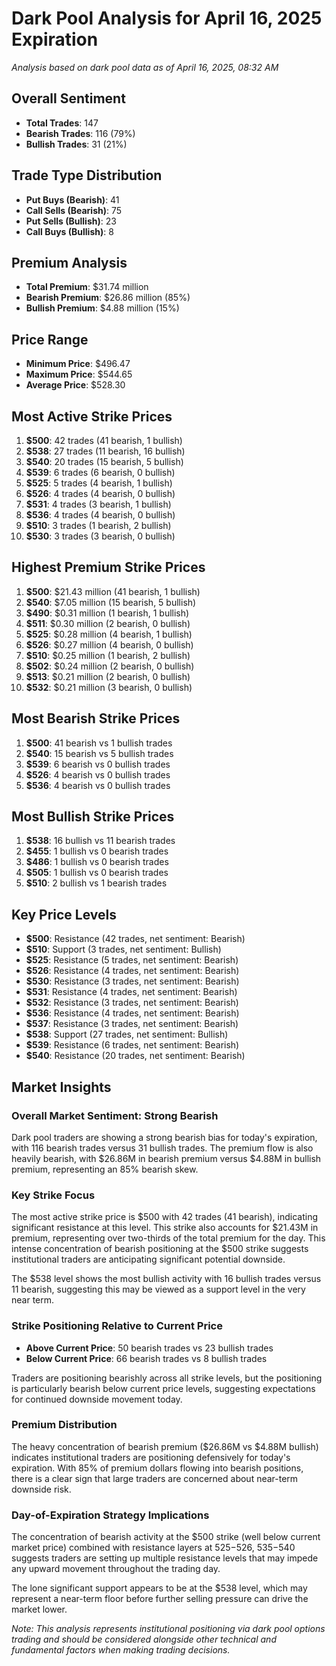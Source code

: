 # Dark Pool Analysis for April 16, 2025 Expiration

*Analysis based on dark pool data as of April 16, 2025, 08:32 AM*

## Overall Sentiment
- **Total Trades**: 147
- **Bearish Trades**: 116 (79%)
- **Bullish Trades**: 31 (21%)

## Trade Type Distribution
- **Put Buys (Bearish)**: 41
- **Call Sells (Bearish)**: 75
- **Put Sells (Bullish)**: 23
- **Call Buys (Bullish)**: 8

## Premium Analysis
- **Total Premium**: $31.74 million
- **Bearish Premium**: $26.86 million (85%)
- **Bullish Premium**: $4.88 million (15%)

## Price Range
- **Minimum Price**: $496.47
- **Maximum Price**: $544.65
- **Average Price**: $528.30

## Most Active Strike Prices
1. **$500**: 42 trades (41 bearish, 1 bullish)
2. **$538**: 27 trades (11 bearish, 16 bullish)
3. **$540**: 20 trades (15 bearish, 5 bullish)
4. **$539**: 6 trades (6 bearish, 0 bullish)
5. **$525**: 5 trades (4 bearish, 1 bullish)
6. **$526**: 4 trades (4 bearish, 0 bullish)
7. **$531**: 4 trades (3 bearish, 1 bullish)
8. **$536**: 4 trades (4 bearish, 0 bullish)
9. **$510**: 3 trades (1 bearish, 2 bullish)
10. **$530**: 3 trades (3 bearish, 0 bullish)

## Highest Premium Strike Prices
1. **$500**: $21.43 million (41 bearish, 1 bullish)
2. **$540**: $7.05 million (15 bearish, 5 bullish)
3. **$490**: $0.31 million (1 bearish, 1 bullish)
4. **$511**: $0.30 million (2 bearish, 0 bullish)
5. **$525**: $0.28 million (4 bearish, 1 bullish)
6. **$526**: $0.27 million (4 bearish, 0 bullish)
7. **$510**: $0.25 million (1 bearish, 2 bullish)
8. **$502**: $0.24 million (2 bearish, 0 bullish)
9. **$513**: $0.21 million (2 bearish, 0 bullish)
10. **$532**: $0.21 million (3 bearish, 0 bullish)

## Most Bearish Strike Prices
1. **$500**: 41 bearish vs 1 bullish trades
2. **$540**: 15 bearish vs 5 bullish trades
3. **$539**: 6 bearish vs 0 bullish trades
4. **$526**: 4 bearish vs 0 bullish trades
5. **$536**: 4 bearish vs 0 bullish trades

## Most Bullish Strike Prices
1. **$538**: 16 bullish vs 11 bearish trades
2. **$455**: 1 bullish vs 0 bearish trades
3. **$486**: 1 bullish vs 0 bearish trades
4. **$505**: 1 bullish vs 0 bearish trades
5. **$510**: 2 bullish vs 1 bearish trades

## Key Price Levels
- **$500**: Resistance (42 trades, net sentiment: Bearish)
- **$510**: Support (3 trades, net sentiment: Bullish)
- **$525**: Resistance (5 trades, net sentiment: Bearish)
- **$526**: Resistance (4 trades, net sentiment: Bearish)
- **$530**: Resistance (3 trades, net sentiment: Bearish)
- **$531**: Resistance (4 trades, net sentiment: Bearish)
- **$532**: Resistance (3 trades, net sentiment: Bearish)
- **$536**: Resistance (4 trades, net sentiment: Bearish)
- **$537**: Resistance (3 trades, net sentiment: Bearish)
- **$538**: Support (27 trades, net sentiment: Bullish)
- **$539**: Resistance (6 trades, net sentiment: Bearish)
- **$540**: Resistance (20 trades, net sentiment: Bearish)

## Market Insights

### Overall Market Sentiment: Strong Bearish
Dark pool traders are showing a strong bearish bias for today's expiration, with 116 bearish trades versus 31 bullish trades. The premium flow is also heavily bearish, with $26.86M in bearish premium versus $4.88M in bullish premium, representing an 85% bearish skew.

### Key Strike Focus
The most active strike price is $500 with 42 trades (41 bearish), indicating significant resistance at this level. This strike also accounts for $21.43M in premium, representing over two-thirds of the total premium for the day. This intense concentration of bearish positioning at the $500 strike suggests institutional traders are anticipating significant potential downside.

The $538 level shows the most bullish activity with 16 bullish trades versus 11 bearish, suggesting this may be viewed as a support level in the very near term.

### Strike Positioning Relative to Current Price
- **Above Current Price**: 50 bearish trades vs 23 bullish trades
- **Below Current Price**: 66 bearish trades vs 8 bullish trades

Traders are positioning bearishly across all strike levels, but the positioning is particularly bearish below current price levels, suggesting expectations for continued downside movement today.

### Premium Distribution
The heavy concentration of bearish premium ($26.86M vs $4.88M bullish) indicates institutional traders are positioning defensively for today's expiration. With 85% of premium dollars flowing into bearish positions, there is a clear sign that large traders are concerned about near-term downside risk.

### Day-of-Expiration Strategy Implications
The concentration of bearish activity at the $500 strike (well below current market price) combined with resistance layers at $525-$526, $535-$540 suggests traders are setting up multiple resistance levels that may impede any upward movement throughout the trading day.

The lone significant support appears to be at the $538 level, which may represent a near-term floor before further selling pressure can drive the market lower.

*Note: This analysis represents institutional positioning via dark pool options trading and should be considered alongside other technical and fundamental factors when making trading decisions.*